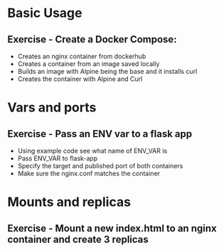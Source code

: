 # Basic Usage

## Exercise - Create a Docker Compose:
- Creates an nginx container from dockerhub
- Creates a container from an image saved locally
- Builds an image with Alpine being the base and it installs curl
- Creates the container with Alpine and Curl

# Vars and ports

## Exercise - Pass an ENV var to a flask app 
- Using example code see what name of ENV_VAR is
- Pass ENV_VAR to flask-app
- Specify the target and published port of both containers
- Make sure the nginx.conf matches the container

# Mounts and replicas

## Exercise - Mount a new index.html to an nginx container and create 3 replicas 